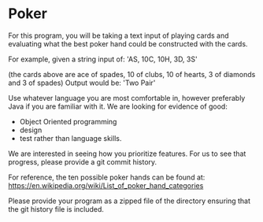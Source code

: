 # Poker

For this program, you will be taking a text input of playing cards and evaluating what the best poker
hand could be constructed with the cards.

For example, given a string input of:
'AS, 10C, 10H, 3D, 3S'

(the cards above are ace of spades, 10 of clubs, 10 of hearts, 3 of diamonds and 3 of spades)
Output would be: 'Two Pair'

Use whatever language you are most comfortable in, however preferably Java if you are familiar with
it. We are looking for evidence of good:
- Object Oriented programming
- design
- test
rather than language skills.

We are interested in seeing how you prioritize features. For us to see that progress, please provide a
git commit history.

For reference, the ten possible poker hands can be found at:
https://en.wikipedia.org/wiki/List_of_poker_hand_categories

Please provide your program as a zipped file of the directory ensuring that the git history file is
included.
